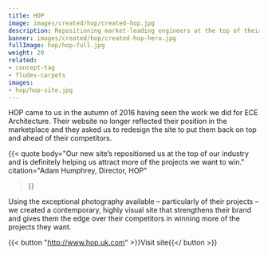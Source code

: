 ```yaml
---
title: HOP
image: images/created/hop/created-hop.jpg
description: Repositioning market-leading engineers at the top of their industry.
banner: images/created/hop/created-hop-hero.jpg
fullImage: hop/hop-full.jpg
weight: 20
related:
- concept-tag
- fludes-carpets
images:
- hop/hop-site.jpg
---
```



HOP came to us in the autumn of 2016 having seen the work we did for ECE Architecture. Their website no longer reflected their position in the marketplace and they asked us to redesign the site to put them back on top and ahead of their competitors.

{{< quote
	body="Our new site’s repositioned us at the top of our industry and is definitely helping us attract more of the projects we want to win."
	citation="Adam Humphrey, Director, HOP"
>}}
	
Using the exceptional photography available – particularly of their projects – we created a contemporary, highly visual site that strengthens their brand and gives them the edge over their competitors in winning more of the projects they want.

{{< button "http://www.hop.uk.com" >}}Visit site{{</ button >}}
